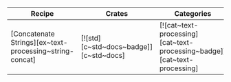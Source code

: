 | Recipe | Crates | Categories |
|--------|--------|------------|
| [Concatenate Strings][ex~text-processing~string-concat] | [![std][c~std~docs~badge]][c~std~docs] | [![cat~text-processing][cat~text-processing~badge]][cat~text-processing] |
